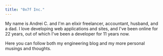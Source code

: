 ```yaml
---
title: "0x7f Inc."
---
```


My name is Andrei C. and I'm an elixir freelancer, accountant, husband, and a dad. I love developing web applications and sites, and I've been online for 22 years, out of which I've been a developer for 11 years now.

Here you can follow both my engineering blog and my more personal musings and thoughts.
